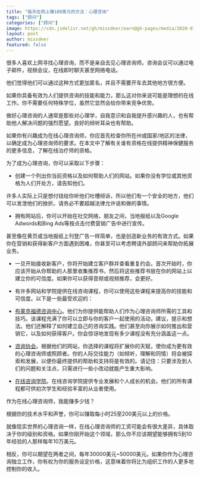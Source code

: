 ```yaml
---
title: "每天在网上赚100美元的方法：心理咨询"
tags: ["顾问"]
categories: ["顾问"]
image: https://cdn.jsdelivr.net/gh/missdeer/earn@gh-pages/media/2020-01-11/online-counselor.jpg
layout: post
author: missdeer
featured: false
---
```

很多人喜欢上网寻找心理咨询，而不是亲自去见心理咨询师。咨询会议可以通过电子邮件，视频会议，在线即时聊天甚至网络电话。

他们觉得他们可以通过这种方式更加匿名，并且不需要开车去其他地方很方便。

如果你具备有效为人们提供咨询的技能和能力，那么这对你来说可能是理想的在线工作。你不需要任何特殊学位，虽然它显然会给你带来竞争优势。

做好心理咨询的人通常是那些对心理学，自我意识和自我提升感兴趣的人，也有帮助他人解决问题的强烈愿望。良好的倾听耳朵也有帮助。

如果你有兴趣成为在线心理咨询师，你应首先检查你所在州或国家/地区的法律，以确定成为心理咨询师的要求。在本文中了解有关谁有资格在线提供精神保健服务的更多信息，了解在线治疗师的资格。

为了成为心理咨询，你可以采取以下步骤：

* 创建一个列出你当前资格以及如何帮助人们的网站。如果你没有学位或其他资格为人们开处方，请告知他们。

许多人实际上只是想付钱给你听他们吐槽倾诉，所以他们有一个安全的地方，他们可以发泄他们的挫折。请务必不要超越法律允许说和做的事情。
 
* 拥有网站后，你可以开始在社交网络，朋友之间，当地报纸以及Google Adwords和Bing Ads等按点击付费营销广告中进行宣传。

甚至像在黄页或当地报纸上刊登广告一样简单，也是创造新业务的有效方式。如果你在营销和获得新客户方面遇到困难，你甚至可以考虑聘请外部顾问来帮助你拓展业务。

* 一旦开始接收新客户，你将开始建立客户群并查看重复约会。首次开始时，你应该开始从你帮助的人那里收集推荐书，然后将这些推荐书放在你的网站上以建立你的可信度。如果你可以获得音频或视频推荐，会更好。

* 有许多网站和学院提供在线咨询课程，你可以使用这些课程来提高你的技能和可信度。以下是一些最受欢迎的：
 
 - [布莱克福德咨询中心](https://www.inst.org/counselling-courses/about.htm)。他们为你提供能帮助人们作为心理咨询师所需的工具和技巧。该课程充满了你可以立即与你的客户一起使用的活动，建议，提示和想法。他们还解释了如何建立自己的咨询实践。他们甚至向你展示如何推出和营销它，以及如何获得客户。你会惊讶地发现有多少课程没有充分涵盖这一点。

 - [咨询协会](https://www.instituteofcounselling.org.uk)。根据他们的网站，你选择的课程将扩展你的天赋，使你成为更有效的心理咨询师或照顾者。你的人际交往能力（如倾听，理解和同情）将会被探索和发展，以便你最终提供的帮助和支持将是有效的。请记住：只要涉及到人们的问题和关注点，只需进行一些小改动就能产生重大影响。

 - [在线咨询学院](https://onlinecounsellingcollege.com)。在线咨询学院提供专业发展和个人成长的机会。他们的所有课程都可供初次学生和经验丰富的从业者使用。

作为在线心理咨询师，我能赚多少钱？

根据你的技术水平和声誉，你可以赚取每小时25至200美元以上的价格。

就像现实世界的心理咨询一样，在线心理咨询师的工资可能会有很大差异，具体取决于你的级别和资格。如果你刚开始这个领域，那么你不应该期望能够拥有5到10年经验的人那样每年10万美元。

相反，你可以期望在两者之间，每年30000美元~50000美元。如果你作为心理咨询独立工作，你有权为你的服务设定价格，这意味着你将比为组织工作的人更多地控制你的收入。  